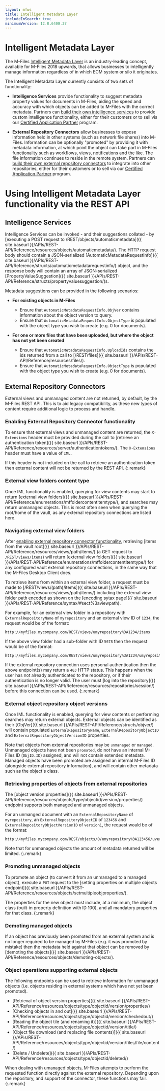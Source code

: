 ```yaml
---
layout: mfws
title: Intelligent Metadata Layer
includeInSearch: true
minimumVersion: 12.0.6400.37
---
```


# Intelligent Metadata Layer

The M-Files [Intelligent Metadata Layer](https://www.m-files.com/en/intelligent-metadata-layer-ecm) is an industry-leading concept, available for M-Files 2018 upwards, that allows businesses to intelligently manage information regardless of in which ECM system or silo it originates.

The Intelligent Metadata Layer currently consists of two sets of functionality:

* **Intelligence Services** provide functionality to suggest metadata property values for documents in M-Files, aiding the speed and accuracy with which objects can be added to M-Files with the correct metadata.  Partners can [build their own intelligence services](https://developer.m-files.com/Intelligent-Metadata-Layer/Intelligence-Services/Visual-Studio/) to provide custom intelligence functionality, either for their customers or to sell via our [Certified Application Partner](https://www.m-files.com/en/cap) program.

* **External Repository Connectors** allow businesses to expose information held in other systems (such as network file shares) into M-Files.  Information can be optionally "promoted" by providing it with metadata information, at which point the object can take part in M-Files functionality such as workflows, views, notifications and the like.  The file information continues to reside in the remote system.  Partners can [build their own external repository connectors](https://developer.m-files.com/Intelligent-Metadata-Layer/External-Repository-Connectors/Visual-Studio/) to integrate into other repositories, either for their customers or to sell via our [Certified Application Partner](https://www.m-files.com/en/cap) program.

# Using Intelligent Metadata Layer functionality via the REST API

## Intelligence Services

Intelligence Services can be invoked - and their suggestions collated - by [executing a POST request to /REST/objects/automaticmetadata]({{ site.baseurl }}/APIs/REST-API/Reference/resources/objects/automaticmetadata/).  The HTTP request body should contain a JSON-serialized [AutomaticMetadataRequestInfo]({{ site.baseurl }}/APIs/REST-API/Reference/structs/automaticmetadatarequestinfo/) object, and the response body will contain an array of JSON-serialized [PropertyValueSuggestion]({{ site.baseurl }}/APIs/REST-API/Reference/structs/propertyvaluesuggestion/)s.

Metadata suggestions can be provided in the following scenarios:

* **For existing objects in M-Files**
	* Ensure that `AutomaticMetadataRequestInfo.ObjVer` contains information about the object version to query.
	* Ensure that `AutomaticMetadataRequestInfo.ObjectType` is populated with the object type you wish to create (e.g. 0 for documents).

* **For one or more files that have been uploaded, but where the object has not yet been created**
	* Ensure that `AutomaticMetadataRequestInfo.UploadIds` contains the ids returned from a call to [/REST/files]({{ site.baseurl }}/APIs/REST-API/Reference/resources/files/).
	* Ensure that `AutomaticMetadataRequestInfo.ObjectType` is populated with the object type you wish to create (e.g. 0 for documents).

## External Repository Connectors

External views and unmanaged content are not returned, by default, by the M-Files REST API.  This is to aid legacy compatibility, as these new types of content require additional logic to process and handle.

### Enabling External Repository Connector functionality

To ensure that external views and unmanaged content are returned, the `X-Extensions` header must be provided during the call to [retrieve an authentication token]({{ site.baseurl }}/APIs/REST-API/Reference/resources/server/authenticationtokens/).  The `X-Extensions` header must have a value of `IML`.

If this header is not included on the call to retrieve an authentication token then external content will not be returned by the REST API.
{:.remark}

### External view folders content type

Once IML functionality is enabled, querying for view contents may start to return [external view folders]({{ site.baseurl }}/APIs/REST-API/Reference/enumerations/mffoldercontentitemtype/), and searches may return unmanaged objects.  This is most often seen when querying the root/home of the vault, as any external repository connections are listed here.

### Navigating external view folders

After [enabling external repository connector functionality](#enabling-external-repository-connector-functionality), retrieving [items from the vault root]({{ site.baseurl }}/APIs/REST-API/Reference/resources/views/path/items/) (a GET request to `/REST/views/items`) will return [external view folders]({{ site.baseurl }}/APIs/REST-API/Reference/enumerations/mffoldercontentitemtype/) for any configured vault external repository connections, in the same way that the M-Files Desktop Client does.

To retrieve items from within an external view folder, a request must be made to [/REST/views/(path)/items]({{ site.baseurl }}/APIs/REST-API/Reference/resources/views/path/items/) including the external view folder path encoded as shown on the [encoding sytax page]({{ site.baseurl }}/APIs/REST-API/Reference/syntax/#sect%3aviewpath).

For example, for an external view folder in a repository with `ExternalRepositoryName` of `myrepository` and an external view ID of `1234`, the request would be of the format:

```text
http://myfiles.mycompany.com/REST/views/umyrepository%3A1234/items
```

If the above view folder had a sub-folder with ID `5678` then the request would be of the format:

```text
http://myfiles.mycompany.com/REST/views/umyrepository%3A1234/umyrepository%3A5678/items
```

If the external repository connection uses personal authentication then the above endpoint(s) may return a `403` HTTP status.  This happens when the user has not already authenticated to the repository, or if their authentication is no longer valid.  The user must [log into the repository]({{ site.baseurl }}/APIs/REST-API/Reference/resources/repositories/session/) before this connection can be used.
{:.remark}

### External object repository object versions

Once IML functionality is enabled, querying for view contents or performing searches may return external objects.  External objects can be identified as their [ObjVer]({{ site.baseurl }}/APIs/REST-API/Reference/structs/objver/) will contain populated `ExternalRepositoryName`, `ExternalRepositoryObjectID` and `ExternalRepositoryObjectVersionID` properties.

Note that objects from external repositories may be `unmanaged` or `managed`.  Unmanaged objects have not been `promoted`, do not have an internal M-Files ID (`ObjID.ID`) assigned, and will not contain extended metadata.  Managed objects have been promoted are assigned an internal M-Files ID (alongside external repository information), and will contain other metadata such as the object's class.

### Retrieving properties of objects from external repositories

The [object version properties]({{ site.baseurl }}/APIs/REST-API/Reference/resources/objects/type/objectid/version/properties/) endpoint supports both managed and unmanaged objects.

For an unmanged document with an `ExternalRepositoryName` of `myrepository`, an `ExternalRepositoryObjectID` of `123456` and `ExternalRepositoryObjectVersionID` of `version1`, the request would be of the format:

```text
http://myfiles.mycompany.com/REST/objects/0/umyrepository%3A123456/uversion1/properties
```

Note that for unmanaged objects the amount of metadata returned will be limited.
{:.remark}

### Promoting unmanaged objects

To promote an object (to convert it from an unmanaged to a managed object), execute a `PUT` request to the [setting properties on multiple objects endpoint]({{ site.baseurl }}/APIs/REST-API/Reference/resources/objects/setmultipleobjproperties/).

The properties for the new object must include, at a minimum, the object class (built-in property definition with ID 100), and all mandatory properties for that class.
{:.remark}

### Demoting managed objects

If an object has previously been promoted from an external system and is no longer required to be managed by M-Files (e.g. it was promoted by mistake) then the metadata held against that object can be removed by [demoting the objects]({{ site.baseurl }}/APIs/REST-API/Reference/resources/objects/demoting-objects/).

### Object operations supporting external objects

The following endpoints can be used to retrieve information for unmanaged objects (i.e. objects residing in external systems which have not yet been promoted).

* [Retrieval of object version properties]({{ site.baseurl }}/APIs/REST-API/Reference/resources/objects/type/objectid/version/properties/)
* [Checking objects in and out]({{ site.baseurl }}/APIs/REST-API/Reference/resources/objects/type/objectid/version/checkedout/)
* [Reading the object tile (and renaming it)]({{ site.baseurl }}/APIs/REST-API/Reference/resources/objects/type/objectid/version/title/)
* [Object file download (and replacing file contents)]({{ site.baseurl }}/APIs/REST-API/Reference/resources/objects/type/objectid/version/files/file/content/)
* [Delete / Undelete]({{ site.baseurl }}/APIs/REST-API/Reference/resources/objects/type/objectid/deleted/)

When dealing with umanaged objects, M-Files attempts to perform the requested function directly against the external repository.  Depending upon the repository, and support of the connector, these functions may fail.
{:.remark}
